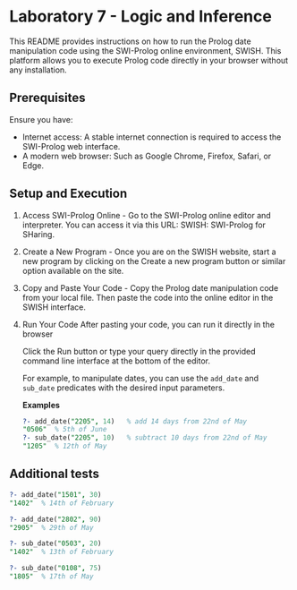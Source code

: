 # Laboratory 7 - Logic and Inference

This README provides instructions on how to run the Prolog date manipulation code using the SWI-Prolog online environment, SWISH. This platform allows you to execute Prolog code directly in your browser without any installation.

## Prerequisites

Ensure you have:

- Internet access: A stable internet connection is required to access the SWI-Prolog web interface.
- A modern web browser: Such as Google Chrome, Firefox, Safari, or Edge.

## Setup and Execution

1. Access SWI-Prolog Online - Go to the SWI-Prolog online editor and interpreter. You can access it via this URL: SWISH: SWI-Prolog for SHaring.

2. Create a New Program - Once you are on the SWISH website, start a new program by clicking on the Create a new program button or similar option available on the site.

3. Copy and Paste Your Code - Copy the Prolog date manipulation code from your local file. Then paste the code into the online editor in the SWISH interface.

4. Run Your Code
   After pasting your code, you can run it directly in the browser

   Click the Run button or type your query directly in the provided command line interface at the bottom of the editor.

   For example, to manipulate dates, you can use the `add_date` and `sub_date` predicates with the desired input parameters.

   **Examples**

   ```prolog
   ?- add_date("2205", 14)   % add 14 days from 22nd of May
   "0506"  % 5th of June
   ?- sub_date("2205", 10)   % subtract 10 days from 22nd of May
   "1205"  % 12th of May
   ```

## Additional tests

```prolog
?- add_date("1501", 30)
"1402"  % 14th of February
```

```prolog
?- add_date("2802", 90)
"2905"  % 29th of May
```

```prolog
?- sub_date("0503", 20)
"1402"  % 13th of February
```

```prolog
?- sub_date("0108", 75)
"1805"  % 17th of May
```
